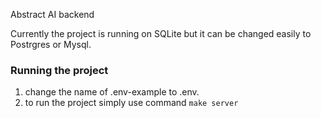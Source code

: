 Abstract AI backend

Currently the project is running on SQLite but it can be changed easily to Postrgres or Mysql.
### Running the project
1. change the name of .env-example to .env.
2. to run the project simply use command ```make server```
